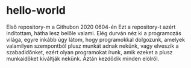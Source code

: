 # hello-world
Első repository-m a Githubon 2020 0604-én
Ezt a repository-t azért indítottam, hátha lesz belőle valami. Elég durván néz ki a programozás világa, egyre inkább 
úgy látom, hogy programokkal dolgozunk, amelyek valamilyen szempontból plusz munkát adnak nekünk, vagy elveszik a szabadidőnket, ezért olyan programokat írunk, amik ezeket a plusz munkaidőket kiváltják nekünk. Aztán kezdődik minden elölről.
